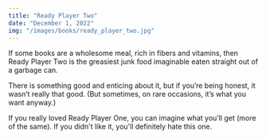 ```yaml
---
title: "Ready Player Two"
date: "December 1, 2022"
img: "/images/books/ready_player_two.jpg"
---
```


If some books are a wholesome meal, rich in fibers and vitamins, then Ready Player Two is the greasiest junk food imaginable eaten straight out of a garbage can.

There is something good and enticing about it, but if you’re being honest, it wasn’t really that good. (But sometimes, on rare occasions, it’s what you want anyway.)

If you really loved Ready Player One, you can imagine what you’ll get (more of the same). 
If you didn't like it, you'll definitely hate this one.